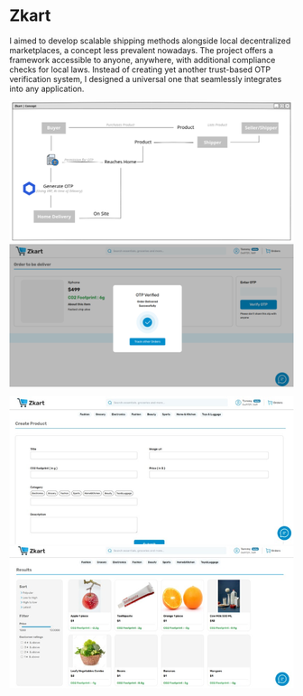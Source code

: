 
# Zkart 

I aimed to develop scalable shipping methods alongside local decentralized marketplaces, a concept less prevalent nowadays. The project offers a framework accessible to anyone, anywhere, with additional compliance checks for local laws. Instead of creating yet another trust-based OTP verification system, I designed a universal one that seamlessly integrates into any application.

![img](src/assets/concept.png)
![img](src/assets/original.png)

![img](src/assets/gallery.jpg)
![img](src/assets/gallery1.jpg)



